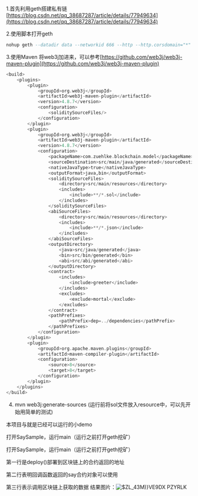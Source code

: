 1.首先利用geth搭建私有链 [https://blog.csdn.net/qq_38687287/article/details/77949634](https://blog.csdn.net/qq_38687287/article/details/77949634)

2.使用脚本打开geth  

```haskell
nohup geth --datadir data --networkid 666 --http --http.corsdomain="*" --http.port 8545 --http.addr "0.0.0.0" --http.api db,web3,eth,debug,personal,net,miner,admin --allow-insecure-unlock --rpc.allow-unprotected-txs  --port 30303  --dev --dev.period 1  2>./console.log &
```
3.使用Maven 将web3j加进来，可以参考[https://github.com/web3j/web3j-maven-plugin](https://github.com/web3j/web3j-maven-plugin)
```haskell
<build>
    <plugins>
        <plugin>
            <groupId>org.web3j</groupId>
            <artifactId>web3j-maven-plugin</artifactId>
            <version>4.8.7</version>
            <configuration>
                <soliditySourceFiles/>
            </configuration>
        </plugin>
        <plugin>
            <groupId>org.web3j</groupId>
            <artifactId>web3j-maven-plugin</artifactId>
            <version>4.8.7</version>
            <configuration>
                <packageName>com.zuehlke.blockchain.model</packageName>
                <sourceDestination>src/main/java/generated</sourceDestination>
                <nativeJavaType>true</nativeJavaType>
                <outputFormat>java,bin</outputFormat>
                <soliditySourceFiles>
                    <directory>src/main/resources</directory>
                    <includes>
                        <include>**/*.sol</include>
                    </includes>
                </soliditySourceFiles>
                <abiSourceFiles>
                    <directory>src/main/resources</directory>
                    <includes>
                        <include>**/*.json</include>
                    </includes>
                </abiSourceFiles>
                <outputDirectory>
                    <java>src/java/generated</java>
                    <bin>src/bin/generated</bin>
                    <abi>src/abi/generated</abi>
                </outputDirectory>
                <contract>
                    <includes>
                        <include>greeter</include>
                    </includes>
                    <excludes>
                        <exclude>mortal</exclude>
                    </excludes>
                </contract>
                <pathPrefixes>
                    <pathPrefix>dep=../dependencies</pathPrefix>
                </pathPrefixes>
            </configuration>
        </plugin>
        <plugin>
            <groupId>org.apache.maven.plugins</groupId>
            <artifactId>maven-compiler-plugin</artifactId>
            <configuration>
                <source>8</source>
                <target>8</target>
            </configuration>
        </plugin>
    </plugins>
</build>
```
4. mvn web3j:generate-sources (运行前将sol文件放入resource中，可以先开始用简单的测试)

本项目与就是已经可以运行的小demo

打开SaySample，运行main（运行之前打开geth挖矿）

 打开SaySample，运行main（运行之前打开geth挖矿）

第一行是deploy()部署到区块链上的合约返回的地址

第二行表明回调函数返回的say合约对象可以使用

第三行表示调用区块链上获取的数据
结果图片：![$ZL_43M)}VE`9`DX PZYRLK](https://user-images.githubusercontent.com/30628588/138235905-497336ea-98c5-4bdd-aaee-28c0c138c8b4.png)


